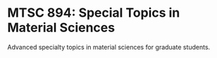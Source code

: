# MTSC 894: Special Topics in Material Sciences

Advanced specialty topics in material sciences for graduate students.